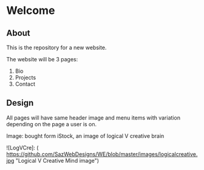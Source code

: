 # Welcome 
## About
This is the repository for a new website.

The website will be 3 pages:
1. Bio
2. Projects
3. Contact

## Design
All pages will have same header image and menu items with variation depending on the page a user is on.

Image: bought  form iStock, an image of logical V creative brain

![LogVCre]: ( https://github.com/SazWebDesigns/WE/blob/master/images/logicalcreative.jpg "Logical V Creative Mind image")
